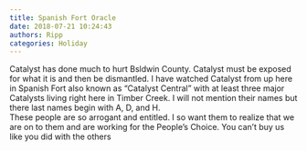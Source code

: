 ```yaml
---
title: Spanish Fort Oracle
date: 2018-07-21 10:24:43
authors: Ripp
categories: Holiday
---
```


 Catalyst has done much to hurt Bsldwin County.  Catalyst must be exposed for what it is and then be dismantled.  I have watched Catalyst from up here in Spanish Fort also known as “Catalyst Central” with at least three major Catalysts living right here in Timber Creek.   I will not mention their names but there last names begin with A, D, and H.   
These people are so arrogant and entitled.  I so want them to realize that we are on to them and are working for the People’s Choice.   You can’t buy us like you did with the others